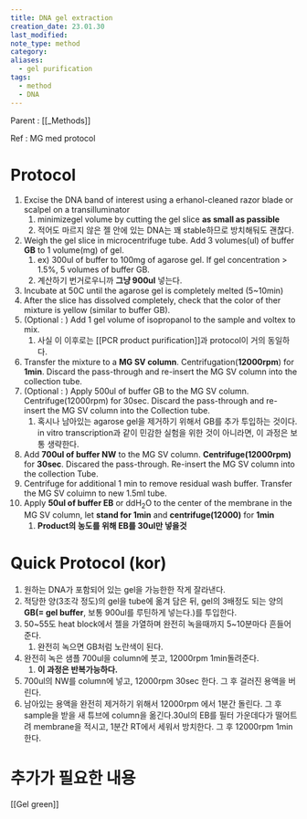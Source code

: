 ```yaml
---
title: DNA gel extraction
creation_date: 23.01.30
last_modified: 
note_type: method
category: 
aliases:
  - gel purification
tags:
  - method
  - DNA
---
```


Parent : [[_Methods]]

Ref : MG med protocol

# Protocol

1. Excise the DNA band of interest using a erhanol-cleaned razor blade or scalpel on a transilluminator
	1. minimizegel volume by cutting the gel slice **as small as passible**
	2. 적어도 마르지 않은 젤 안에 있는 DNA는 꽤 stable하므로 방치해둬도 괜찮다.
2. Weigh the gel slice in microcentrifuge tube. Add 3 volumes(ul) of buffer **GB** to 1 volume(mg) of gel.
	1. ex) 300ul of buffer to 100mg of agarose gel. If gel concentration > 1.5%, 5 volumes of buffer GB.
	2. 계산하기 번거로우니까 **그냥 900ul** 넣는다.
3. Incubate at 50C until the agarose gel is completely melted (5~10min)
4. After the slice has dissolved completely, check that the color of ther mixture is yellow (similar to buffer GB).
5. (Optional : ) Add 1 gel volume of isopropanol to the sample and voltex to mix.
	1. 사실 이 이후로는 [[PCR product purification]]과 protocol이 거의 동일하다.
6. Transfer the mixture to a **MG SV column**. Centrifugation(**12000rpm**) for **1min**. Discard the pass-through and re-insert the MG SV column into the collection tube.
7. (Optional : ) Apply 500ul of buffer GB to the MG SV column. Centrifuge(12000rpm) for 30sec. Discard the pass-through and re-insert the MG SV column into the Collection tube.
	1. 혹시나 남아있는 agarose gel을 제거하기 위해서 GB를 추가 투입하는 것이다. in vitro transcription과 같이 민감한 실험을 위한 것이 아니라면, 이 과정은 보통 생략한다.
8. Add **700ul of buffer NW** to the MG SV column. **Centrifuge(12000rpm)** for **30sec**. Discared the pass-through. Re-insert the MG SV column into the collection Tube.
9. Centrifuge for additional 1 min to remove residual wash buffer. Transfer the MG SV coluimn to new 1.5ml tube.
10. Apply **50ul of buffer EB** or ddH<sub>2</sub>O to the center of the membrane in the MG SV column, let **stand for 1min** and **centrifuge(12000)** for **1min**
	1. **Product의 농도를 위해 EB를 30ul만 넣을것**

# Quick Protocol (kor)

1. 원하는 DNA가 포함되어 있는 gel을 가능한한 작게 잘라낸다.
2. 적당한 양(3조각 정도)의 gel을 tube에 옮겨 담은 뒤, gel의 3배정도 되는 양의 **GB(= gel buffer**, 보통 900ul를 루틴하게 넣는다.)를 투입한다.
3. 50~55도 heat block에서 젤을 가열하며 완전히 녹을때까지 5~10분마다 흔들어준다.
	1. 완전히 녹으면 GB처럼 노란색이 된다.
4. 완전히 녹은 샘플 700ul을 column에 붓고, 12000rpm 1min돌려준다.
	1. **이 과정은 반복가능하다.**
5. 700ul의 NW를 column에 넣고, 12000rpm 30sec 한다. 그 후 걸러진 용액을 버린다.
6. 남아있는 용액을 완전히 제거하기 위해서 12000rpm 에서 1분간 돌린다. 그 후 sample을 받을 새 튜브에 column을 옮긴다.30ul의 EB를 필터 가운데다가 떨어트려 membrane을 적시고, 1분간 RT에서 세워서 방치한다. 그 후 12000rpm 1min한다.

# 추가가 필요한 내용

[[Gel green]] 
